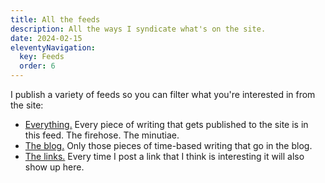 ```yaml
---
title: All the feeds
description: All the ways I syndicate what's on the site.
date: 2024-02-15
eleventyNavigation:
  key: Feeds
  order: 6
---
```


I publish a variety of feeds so you can filter what you're interested in from the site:

* [Everything.](/feed.xml) Every piece of writing that gets published to the site is in this feed. The firehose. The minutiae.
* [The blog.](/blog.xml) Only those pieces of time-based writing that go in the blog.
* [The links.](/links.xml) Every time I post a link that I think is interesting it will also show up here.
